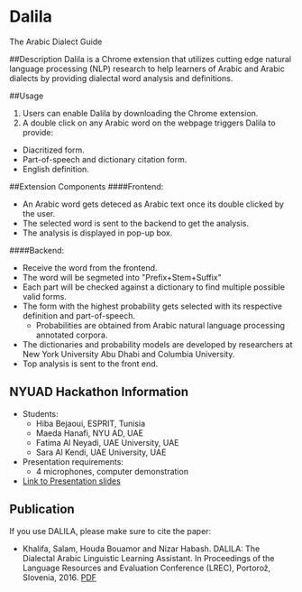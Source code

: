 # Dalila
The Arabic Dialect Guide

##Description
Dalila is a Chrome extension that utilizes cutting edge natural language processing (NLP) research to help 
learners of Arabic and Arabic dialects by providing dialectal word analysis and definitions. 

##Usage
1. Users can enable Dalila by downloading the Chrome extension.
2. A double click on any Arabic word on the webpage triggers Dalila to provide:
  * Diacritized form.
  * Part-of-speech and dictionary citation form.
  * English definition.
  

##Extension Components
####Frontend:
  * An Arabic word gets deteced as Arabic text once its double clicked by the user. 
  * The selected word is sent to the backend to get the analysis.
  * The analysis is displayed in pop-up box.

####Backend:
  * Receive the word from the frontend.
  * The word will be segmeted into "Prefix+Stem+Suffix"
  * Each part will be checked against a dictionary to find multiple possible valid forms.
  * The form with the highest probability gets selected with its respective definition and part-of-speech.
    * Probabilities are obtained from Arabic natural language processing annotated corpora.
  * The dictionaries and probability models are developed by researchers at New York University Abu Dhabi and Columbia University.  
  * Top analysis is sent to the front end.


## NYUAD Hackathon Information 
 * Students: 
    * Hiba Bejaoui, ESPRIT, Tunisia
    * Maeda Hanafi, NYU AD, UAE
    * Fatima Al Neyadi, UAE University, UAE
    * Sara Al Kendi, UAE University, UAE 
 * Presentation requirements: 
    * 4 microphones, computer demonstration 
 * [Link to Presentation slides](https://docs.google.com/presentation/d/1tOl_8XdK3v8lIlrsPqHpMGWvr_zH8KNDx9lIW5xlxMA/edit?usp=sharing)
 
 ## Publication
 If you use DALILA, please make sure to cite the paper:
 * Khalifa, Salam, Houda Bouamor and Nizar Habash. DALILA: The Dialectal Arabic Linguistic Learning Assistant. In Proceedings of the Language Resources and Evaluation Conference (LREC), Portorož, Slovenia, 2016. [PDF](http://www.lrec-conf.org/proceedings/lrec2016/pdf/760_Paper.pdf)

